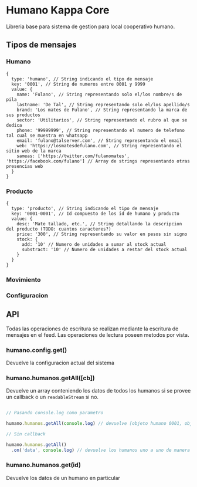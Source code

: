# Humano Kappa Core

Libreria base para sistema de gestion para local cooperativo humano.

## Tipos de mensajes

### Humano

```
{
  type: 'humano', // String indicando el tipo de mensaje
  key: '0001', // String de numeros entre 0001 y 9999
  value: {
    name: 'Fulano', // String representando solo el/los nombre/s de pila
    lastname: 'De Tal', // String representando solo el/los apellido/s
    brand: 'Los mates de Fulano', // String representando la marca de sus productos
    sector: 'Utilitarios', // String representando el rubro al que se dedica
    phone: '99999999', // String representando el numero de telefono tal cual se muestra en whatsapp
    email: 'fulano@talserver.com', // String representando el email
    web: 'https://losmatesdefulano.com', // String representando el sitio web de la marca
    sameas: ['https://twitter.com/fulanomates', 'https://facebook.com/fulano'] // Array de strings representando otras presencias web
  }
}
```

### Producto

```
{
  type: 'producto', // String indicando el tipo de mensaje
  key: '0001-0001', // Id compuesto de los id de humano y producto
  value: {
    desc: 'Mate tallado, etc.', // String detallando la descripcion del producto (TODO: cuantos caracteres?)
    price: '300', // String representando su valor en pesos sin signo
    stock: {
      add: '10' // Numero de unidades a sumar al stock actual
      substract: '10' // Numero de unidades a restar del stock actual
    }
  }
}
```

### Movimiento 

### Configuracion

## API

Todas las operaciones de escritura se realizan mediante la escritura de mensajes en el feed.
Las operaciones de lectura poseen metodos por vista.

### humano.config.get()

Devuelve la configuracion actual del sistema

### humano.humanos.getAll([cb])

Devuelve un array conteniendo los datos de todos los humanos si se provee un callback o un `readableStream` si no.

``` js

// Pasando console.log como parametro

humano.humanos.getAll(console.log) // devuelve [objeto humano 0001, objeto humano 0002, etc.]

// Sin callback

humano.humanos.getAll()
  .on('data', console.log) // devuelve los humanos uno a uno de manera individual

```

### humano.humanos.get(id)

Devuelve los datos de un humano en particular
